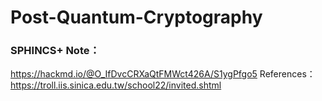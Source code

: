 # Post-Quantum-Cryptography
### SPHINCS+ Note：
https://hackmd.io/@O_IfDvcCRXaQtFMWct426A/S1ygPfgo5
References：https://troll.iis.sinica.edu.tw/school22/invited.shtml  
